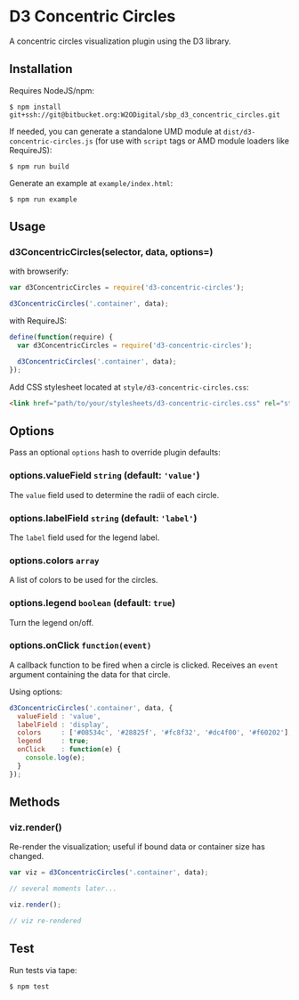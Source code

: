 # D3 Concentric Circles

A concentric circles visualization plugin using the D3 library.

## Installation

Requires NodeJS/npm:

```
$ npm install git+ssh://git@bitbucket.org:W2ODigital/sbp_d3_concentric_circles.git
```

If needed, you can generate a standalone UMD module at `dist/d3-concentric-circles.js` (for use with `script` tags or AMD module loaders like RequireJS):

```
$ npm run build
```

Generate an example at `example/index.html`:

```
$ npm run example
```

## Usage

### d3ConcentricCircles(selector, data, options=)

with browserify:

```js
var d3ConcentricCircles = require('d3-concentric-circles');

d3ConcentricCircles('.container', data);
```

with RequireJS:

```js
define(function(require) {
  var d3ConcentricCircles = require('d3-concentric-circles');

  d3ConcentricCircles('.container', data);
});
```

Add CSS stylesheet located at `style/d3-concentric-circles.css`:

```html
<link href="path/to/your/stylesheets/d3-concentric-circles.css" rel="stylesheet">
```

## Options

Pass an optional `options` hash to override plugin defaults:

### options.valueField `string` (default: `'value'`)
The `value` field used to determine the radii of each circle.

### options.labelField `string` (default: `'label'`)
The `label` field used for the legend label.

### options.colors `array`
A list of colors to be used for the circles.

### options.legend `boolean` (default: `true`)
Turn the legend on/off.

### options.onClick `function(event)`
A callback function to be fired when a circle is clicked. Receives an `event` argument containing the data for that circle.

Using options:
```js
d3ConcentricCircles('.container', data, {
  valueField : 'value',
  labelField : 'display',
  colors     : ['#08534c', '#28825f', '#fc8f32', '#dc4f00', '#f60202'],
  legend     : true;
  onClick    : function(e) {
    console.log(e);
  }
});
```

## Methods

### viz.render()
Re-render the visualization; useful if bound data or container size has changed.

```js
var viz = d3ConcentricCircles('.container', data);

// several moments later...

viz.render();

// viz re-rendered
```

## Test
Run tests via tape:

```
$ npm test
```
